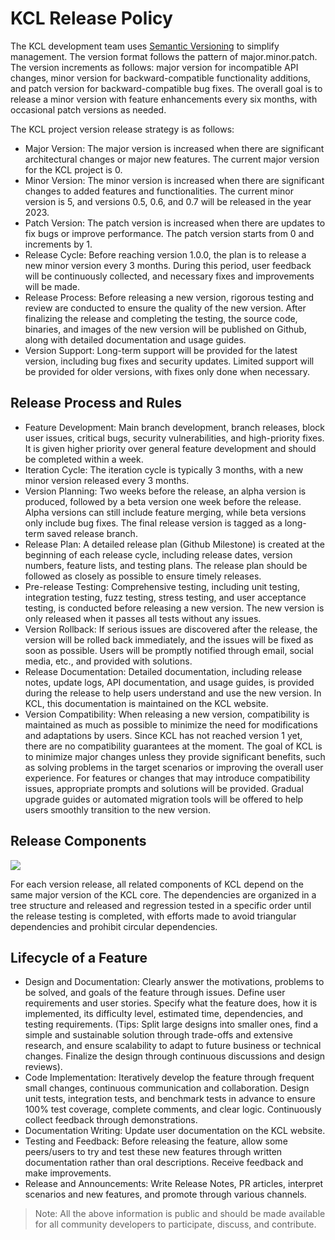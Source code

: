 # KCL Release Policy

The KCL development team uses [Semantic Versioning](https://semver.org/) to simplify management. The version format follows the pattern of major.minor.patch. The version increments as follows: major version for incompatible API changes, minor version for backward-compatible functionality additions, and patch version for backward-compatible bug fixes. The overall goal is to release a minor version with feature enhancements every six months, with occasional patch versions as needed.

The KCL project version release strategy is as follows:

- Major Version: The major version is increased when there are significant architectural changes or major new features. The current major version for the KCL project is 0.
- Minor Version: The minor version is increased when there are significant changes to added features and functionalities. The current minor version is 5, and versions 0.5, 0.6, and 0.7 will be released in the year 2023.
- Patch Version: The patch version is increased when there are updates to fix bugs or improve performance. The patch version starts from 0 and increments by 1.
- Release Cycle: Before reaching version 1.0.0, the plan is to release a new minor version every 3 months. During this period, user feedback will be continuously collected, and necessary fixes and improvements will be made.
- Release Process: Before releasing a new version, rigorous testing and review are conducted to ensure the quality of the new version. After finalizing the release and completing the testing, the source code, binaries, and images of the new version will be published on Github, along with detailed documentation and usage guides.
- Version Support: Long-term support will be provided for the latest version, including bug fixes and security updates. Limited support will be provided for older versions, with fixes only done when necessary.

## Release Process and Rules

- Feature Development: Main branch development, branch releases, block user issues, critical bugs, security vulnerabilities, and high-priority fixes. It is given higher priority over general feature development and should be completed within a week.
- Iteration Cycle: The iteration cycle is typically 3 months, with a new minor version released every 3 months.
- Version Planning: Two weeks before the release, an alpha version is produced, followed by a beta version one week before the release. Alpha versions can still include feature merging, while beta versions only include bug fixes. The final release version is tagged as a long-term saved release branch.
- Release Plan: A detailed release plan (Github Milestone) is created at the beginning of each release cycle, including release dates, version numbers, feature lists, and testing plans. The release plan should be followed as closely as possible to ensure timely releases.
- Pre-release Testing: Comprehensive testing, including unit testing, integration testing, fuzz testing, stress testing, and user acceptance testing, is conducted before releasing a new version. The new version is only released when it passes all tests without any issues.
- Version Rollback: If serious issues are discovered after the release, the version will be rolled back immediately, and the issues will be fixed as soon as possible. Users will be promptly notified through email, social media, etc., and provided with solutions.
- Release Documentation: Detailed documentation, including release notes, update logs, API documentation, and usage guides, is provided during the release to help users understand and use the new version. In KCL, this documentation is maintained on the KCL website.
- Version Compatibility: When releasing a new version, compatibility is maintained as much as possible to minimize the need for modifications and adaptations by users. Since KCL has not reached version 1 yet, there are no compatibility guarantees at the moment. The goal of KCL is to minimize major changes unless they provide significant benefits, such as solving problems in the target scenarios or improving the overall user experience. For features or changes that may introduce compatibility issues, appropriate prompts and solutions will be provided. Gradual upgrade guides or automated migration tools will be offered to help users smoothly transition to the new version.

## Release Components

![](/img/docs/community/release-policy/kcl-components.png)

For each version release, all related components of KCL depend on the same major version of the KCL core. The dependencies are organized in a tree structure and released and regression tested in a specific order until the release testing is completed, with efforts made to avoid triangular dependencies and prohibit circular dependencies.

## Lifecycle of a Feature

- Design and Documentation: Clearly answer the motivations, problems to be solved, and goals of the feature through issues. Define user requirements and user stories. Specify what the feature does, how it is implemented, its difficulty level, estimated time, dependencies, and testing requirements. (Tips: Split large designs into smaller ones, find a simple and sustainable solution through trade-offs and extensive research, and ensure scalability to adapt to future business or technical changes. Finalize the design through continuous discussions and design reviews).
- Code Implementation: Iteratively develop the feature through frequent small changes, continuous communication and collaboration. Design unit tests, integration tests, and benchmark tests in advance to ensure 100% test coverage, complete comments, and clear logic. Continuously collect feedback through demonstrations.
- Documentation Writing: Update user documentation on the KCL website.
- Testing and Feedback: Before releasing the feature, allow some peers/users to try and test these new features through written documentation rather than oral descriptions. Receive feedback and make improvements.
- Release and Announcements: Write Release Notes, PR articles, interpret scenarios and new features, and promote through various channels.

> Note: All the above information is public and should be made available for all community developers to participate, discuss, and contribute.
